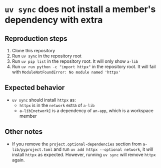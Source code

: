 # `uv sync` does not install a member's dependency with extra

## Reproduction steps

1. Clone this repository
2. Run `uv sync` in the repository root
3. Run `uv pip list` in the repository root. It will only show `a-lib`
4. Run `uv run python -c "import httpx"` in the repository root. It will fail with `ModuleNotFoundError: No module named 'httpx'`

## Expected behavior

- `uv sync` should install `httpx` as:
  - `httpx` is in the `network` extra of `a-lib`
  - `a-lib[network]` is a dependency of `an-app`, which is a workspace member

## Other notes

- If you remove the `project.optional-dependencies` section from `a-lib/pyproject.toml` and run `uv add httpx --optional network`, it _will_ install `httpx` as expected. However, running `uv sync` will remove `httpx` again.
